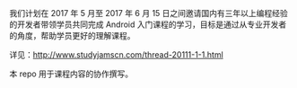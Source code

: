 我们计划在 2017 年 5 月至 2017 年 6 月 15 日之间邀请国内有三年以上编程经验的开发者带领学员共同完成 Android 入门课程的学习，目标是通过从专业开发者的角度，帮助学员更好的理解课程。

详见：http://www.studyjamscn.com/thread-20111-1-1.html

本 repo 用于课程内容的协作撰写。
